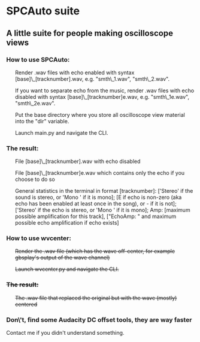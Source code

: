 <h1>SPCAuto suite</h1>
<h2>A little suite for people making oscilloscope views</h2>
<h3>How to use SPCAuto:</h3>
<list>
<ul>Render .wav files with echo enabled with syntax [base]\_[tracknumber].wav, e.g. "smth\_1.wav", "smth\_2.wav".</ul>
<ul>If you want to separate echo from the music, render .wav files with echo disabled with syntax [base]\_[tracknumber]<bold>e</bold>.wav, e.g. "smth\_1e.wav", "smth\_2e.wav".</ul>
<ul>Put the base directory where you store all oscilloscope view material into the "dir" variable.</ul>
<ul>Launch main.py and navigate the CLI.</ul>
</list>
<h3>The result:</h3>
<list>
<ul>File [base]\_[tracknumber].wav with echo disabled</ul>
<ul>File [base]\_[tracknumber]<bold>e</bold>.wav which contains only the echo if you choose to do so</ul>
<ul>General statistics in the terminal in format [tracknumber]: ['Stereo' if the sound is stereo, or 'Mono  ' if it is mono]; [E if echo is non-zero (aka echo has been enabled at least once in the song), or - if it is not]; ['Stereo' if the echo is stereo, or 'Mono  ' if it is mono]; Amp: [maximum possible amplification for this track], ["EchoAmp: " and maximum possible echo amplification if echo exists]</ul>
</list>
<h3>How to use wvcenter:</h3>
<s><list>
<ul>Render the .wav file (which has the wave off-center, for example gbsplay's output of the wave channel)</ul>
<ul>Launch wvcenter.py and navigate the CLI.</ul>
</list>
<h3>The result:</h3>
<list>
<ul>The .wav file that replaced the original but with the wave (mostly) centered</ul></s>
<h3>Don\'t, find some Audacity DC offset tools, they are way faster </h3> 
</list>
Contact me if you didn't understand something.
